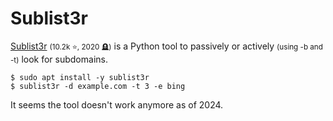 # Sublist3r

<div class="row row-cols-lg-2"><div>

[Sublist3r](https://github.com/aboul3la/Sublist3r) <small>(10.2k ⭐, 2020 🪦)</small> is a Python tool to passively or actively <small>(using -b and -t)</small> look for subdomains. 

```shell!
$ sudo apt install -y sublist3r
$ sublist3r -d example.com -t 3 -e bing
```

It seems the tool doesn't work anymore as of 2024.
</div><div>
</div></div>
